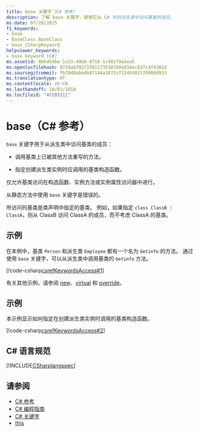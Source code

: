 ```yaml
---
title: base 关键字（C# 参考）
description: 了解 base 关键字，使用它从 C# 中的派生类中访问基类的成员。
ms.date: 07/20/2015
f1_keywords:
- base
- BaseClass.BaseClass
- base_CSharpKeyword
helpviewer_keywords:
- base keyword [C#]
ms.assetid: 8b645dbe-1a33-49b8-8716-1c401f9a5ea5
ms.openlocfilehash: 8719ab79273701173530760ad1bec837c4f4302d
ms.sourcegitcommit: fb78d8abbdb87144a3872cf154930157090dd933
ms.translationtype: HT
ms.contentlocale: zh-CN
ms.lasthandoff: 10/01/2018
ms.locfileid: "47203311"
---
```

# <a name="base-c-reference"></a>base（C# 参考）

`base` 关键字用于从派生类中访问基类的成员：

- 调用基类上已被其他方法重写的方法。

- 指定创建派生类实例时应调用的基类构造函数。

仅允许基类访问在构造函数、实例方法或实例属性访问器中进行。

从静态方法中使用 `base` 关键字是错误的。

所访问的基类是类声明中指定的基类。 例如，如果指定 `class ClassB : ClassA`，则从 ClassB 访问 ClassA 的成员，而不考虑 ClassA 的基类。

## <a name="example"></a>示例

在本例中，基类 `Person` 和派生类 `Employee` 都有一个名为 `Getinfo` 的方法。 通过使用 `base` 关键字，可以从派生类中调用基类的 `Getinfo` 方法。

[!code-csharp[csrefKeywordsAccess#1](~/samples/snippets/csharp/VS_Snippets_VBCSharp/csrefKeywordsAccess/CS/csrefKeywordsAccess.cs#1)]

有关其他示例，请参阅 [new](../../../csharp/language-reference/keywords/new.md)、[virtual](../../../csharp/language-reference/keywords/virtual.md) 和 [override](../../../csharp/language-reference/keywords/override.md)。

## <a name="example"></a>示例

本示例显示如何指定在创建派生类实例时调用的基类构造函数。

[!code-csharp[csrefKeywordsAccess#2](~/samples/snippets/csharp/VS_Snippets_VBCSharp/csrefKeywordsAccess/CS/csrefKeywordsAccess.cs#2)]

## <a name="c-language-specification"></a>C# 语言规范

[!INCLUDE[CSharplangspec](~/includes/csharplangspec-md.md)]

## <a name="see-also"></a>请参阅

- [C# 参考](../../../csharp/language-reference/index.md)  
- [C# 编程指南](../../../csharp/programming-guide/index.md)  
- [C# 关键字](../../../csharp/language-reference/keywords/index.md)  
- [this](../../../csharp/language-reference/keywords/this.md)